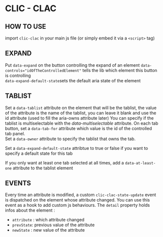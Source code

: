 # CLIC - CLAC

## HOW TO USE

import `clic-clac` in your main js file (or simply embed it via a `<script>` tag)

## EXPAND

 Put `data-expand` on the button controlling the expand of an element
`data-controls="idOfTheControlledElement"` tells the lib which element this button is controlling  
`data-expand-default-state`sets the default aria state of the element

## TABLIST

Set a `data-tablist` attribute on the element that will be the tablist,
the value of the attribute
is the name of the tablist, you can leave it blank and use
the id attribute (used to fill the aria-owns attribute later)
You can specify if the tablist is multiselectable with the *data-multiselectable* attribute.
On each tab button, set a `data-tab-for` attribute which value is the id
of the controlled tab panel.  
Set a `data-owner` attribute 
to specify the tablist that owns the tab.  

Set a `data-expand-default-state` attribtue to true or false if you want
to specify a default state for this tab

If you only want at least one tab selected at all times, add a `data-at-least-one` attribute to the tablist element

## EVENTS

Every time  an attribute is modified, a custom `clic-clac-state-update` event is dispatched on the element whose attribute changed.
You can use this event as a hook to add custom js behaviours.
The `detail` property holds infos about the element : 
 - `attribute` : which attribute changed
 - `prevState`: previous value of the attribute
 - `newState` : new value of the attribute
